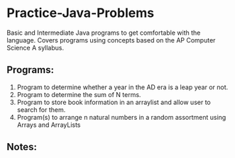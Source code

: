 # Practice-Java-Problems
Basic and Intermediate Java programs to get comfortable with the language. Covers programs using concepts based on the AP Computer Science A syllabus.

## Programs:
1. Program to determine whether a year in the AD era is a leap year or not.
2. Program to determine the sum of N terms.
3. Program to store book information in an arraylist and allow user to search for them.
4. Program(s) to arrange n natural numbers in a random assortment using Arrays and ArrayLists

## Notes:
